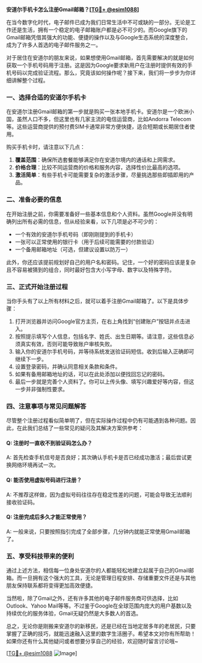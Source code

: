 **安道尔手机卡怎么注册Gmail邮箱？[[TG💪+ @esim1088](https://t.me/s/esim1088)]**

在当今数字化时代，电子邮件已成为我们日常生活中不可或缺的一部分。无论是工作还是生活，拥有一个稳定的电子邮箱账户都是必不可少的。而Google旗下的Gmail邮箱凭借其强大的功能、便捷的操作以及与Google生态系统的深度整合，成为了许多人首选的电子邮件服务之一。

对于居住在安道尔的朋友来说，如果想使用Gmail邮箱，首先需要解决的就是如何获取一个手机号码用于注册。这是因为Google要求新用户在注册时提供有效的手机号码以完成验证流程。那么，究竟该如何操作呢？接下来，我们将一步步为你详细讲解整个过程。

### 一、选择合适的安道尔手机卡

在安道尔注册Gmail邮箱的第一步就是购买一张本地手机卡。安道尔是一个欧洲小国，虽然人口不多，但这里也有几家主流的电信运营商，比如Andorra Telecom等。这些运营商提供的预付费SIM卡通常非常方便快捷，适合短期或长期居住者使用。

购买手机卡时，请注意以下几点：

1. **覆盖范围**：确保所选套餐能够满足你在安道尔境内的通话和上网需求。
2. **价格合理**：比较不同运营商的价格和服务内容，选择性价比最高的选项。
3. **激活简单**：有些手机卡可能需要复杂的激活步骤，尽量挑选那些即插即用的产品。

### 二、准备必要的信息

在开始注册之前，你需要准备好一些基本信息和个人资料。虽然Google并没有明确列出所有必需的信息，但从经验来看，以下几项是必不可少的：

- 一个有效的安道尔手机号码（即刚刚提到的手机卡）
- 一张可以正常使用的银行卡（用于后续可能需要的付款验证）
- 一个备用邮箱地址（可选，但建议设置以防万一）

此外，你还应该提前规划好自己的用户名和密码。记住，一个好的密码应该是复杂且不容易被猜到的组合，同时最好包含大小写字母、数字以及特殊字符。

### 三、正式开始注册过程

当你手头有了以上所有材料之后，就可以着手注册Gmail邮箱了。以下是具体步骤：

1. 打开浏览器并访问Google官方主页，在右上角找到“创建账户”按钮并点击进入。
2. 按照提示填写个人信息，包括名字、姓氏、出生日期等。请注意，这些信息必须真实有效，否则可能导致账户审核失败。
3. 输入你的安道尔手机号码，并等待系统发送验证码短信。收到后输入正确即可继续下一步。
4. 设置登录密码，并确认同意相关条款和条件。
5. 如果有备用邮箱地址的话，可以在此处添加以便找回忘记的密码。
6. 最后一步就是完善个人资料了。你可以上传头像、填写兴趣爱好等内容，但这一步并非强制性要求。

### 四、注意事项与常见问题解答

尽管整个注册过程看似简单明了，但在实际操作过程中仍有可能遇到各种问题。因此，在此我们总结了一些常见的疑问及其解决方案供参考：

#### Q: 注册时一直收不到验证码怎么办？
A: 首先检查手机信号是否良好；其次确认手机卡是否已经成功激活；最后尝试更换网络环境再试一次。

#### Q: 能否使用虚拟号码进行注册？
A: 不推荐这样做，因为虚拟号码往往存在稳定性差的问题，可能会导致无法顺利接收验证码。

#### Q: 注册完成后多久才能正常使用？
A: 一般来说，只要按照指引完成了全部步骤，几分钟内就能正常使用Gmail邮箱了。

### 五、享受科技带来的便利

通过上述方法，相信每一位身处安道尔的人都能轻松地建立起属于自己的Gmail邮箱。而一旦拥有这个强大的工具，无论是管理日程安排、存储重要文件还是与其他朋友保持联系都将变得更加高效便捷。

当然啦，除了Gmail之外，还有许多其他的电子邮件服务商可供选择，比如Outlook、Yahoo Mail等等。不过鉴于Google在全球范围内庞大的用户基数以及持续优化的服务体验，Gmail无疑仍然是大多数人的首选。

总之，无论你是刚搬来安道尔的新移民，还是已经在当地定居多年的老居民，只要掌握了正确的技巧，就能迅速融入这里的数字生活圈子。希望本文对你有所帮助！如果你还有什么其他疑问或者想要分享自己的经验，欢迎随时留言讨论哦~

[[TG💪+ @esim1088](https://t.me/s/esim1088) ![Image](https://i.postimg.cc/4NQfJmqS/Snipaste-2025-05-13-00-14-12.png)]